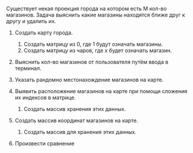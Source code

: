 Существует некая проекция города на котором есть M кол-во магазинов.
Задача выяснить какие магазины находятся ближе друг к другу и удалить их.

1. Создать карту города.
    1. Создать матрицу из 0, где 1 будут означать магазины.
    2. Создать матрицу из чаров, где x будет означать магазин.

2. Выяснить кол-во магазинов от пользователя путём ввода в терминал.

3. Указать рандомно местонахождение магазинов на карте.

4. Выявить расположение магазинов на карте при помощи сложения их индексов в матрице.

    1. Создать массив хранения этих данных.

5. Создать массив координат магазинов на карте.

    1. Создать массив для хранения этих данных.

6. Произвести сравнение 